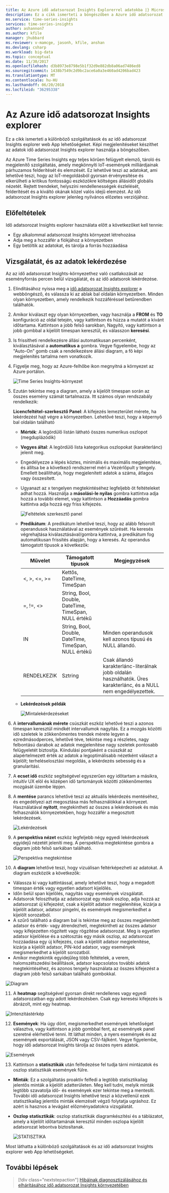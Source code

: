 ```yaml
---
title: Az Azure idő adatsorozat Insights Explorerrel adatokba |} Microsoft Docs
description: Ez a cikk ismerteti a böngészőben a Azure idő adatsorozat Insights Intéző segítségével gyorsan megtekintheti a big Data típusú adatok globális nézetét, és ellenőrizze az IoT-környezetben.
ms.service: time-series-insights
services: time-series-insights
author: ashannon7
ms.author: kfile
manager: jhubbard
ms.reviewer: v-mamcge, jasonh, kfile, anshan
ms.devlang: csharp
ms.workload: big-data
ms.topic: conceptual
ms.date: 11/30/2017
ms.openlocfilehash: d3b8973e8798e5b1f32d9e882db8a06ad7486ed8
ms.sourcegitcommit: 1438b7549c2d9bc2ace6a0a3e460ad4206bad423
ms.translationtype: MT
ms.contentlocale: hu-HU
ms.lasthandoff: 06/20/2018
ms.locfileid: "36295338"
---
```

# <a name="azure-time-series-insights-explorer"></a>Az Azure idő adatsorozat Insights explorer
Ez a cikk ismerteti a különböző szolgáltatások és az idő adatsorozat Insights explorer web App lehetőségeket. Képi megjelenítéseket készíthet az adatok idő adatsorozat Insights explorer használja a böngészőben.
 
Az Azure Time Series Insights egy teljes körűen felügyelt elemző, tároló és megjelenítő szolgáltatás, amely megkönnyíti IoT-események milliárdjainak párhuzamos felderítését és elemzését. Ez lehetővé teszi az adatokat, ami lehetővé teszi, hogy az IoT-megoldásból gyorsan érvényesítése és elkerülheti a kritikus fontosságú eszközökre költséges állásidőt globális nézetét. Rejtett trendeket, helyszíni rendellenességek észlelését, felderítését és a kiváltó okának közel valós idejű elemzést. Az idő adatsorozat Insights explorer jelenleg nyilvános előzetes verziójához.

## <a name="prerequisites"></a>Előfeltételek

Idő adatsorozat Insights explorer használata előtt a következőket kell tennie:
- Egy alkalommal adatsorozat Insights környezet létrehozása
- Adja meg a hozzáfér a fiókjához a környezetben
- Egy betöltik az adatokat, és tárolja a forrás hozzáadása

## <a name="explore-and-query-data"></a>Vizsgálatát, és az adatok lekérdezése
Az az idő adatsorozat Insights-környezethez való csatlakozását az eseményforrás percen belül vizsgálatát, és az idő adatsorok lekérdezése.

1. Elindításához nyissa meg a [idő adatsorozat Insights explorer](https://insights.timeseries.azure.com/) a webböngésző, és válassza ki az ablak bal oldalán környezetben. Minden olyan környezetben, amely rendelkezik hozzáféréssel betűrendben találhatók.

2. Amikor kiválaszt egy olyan környezetben, vagy használja a **FROM** és **TO** konfiguráció az oldal tetején, vagy kattintson és húzza a mutatót a kívánt időtartama.  Kattintson a jobb felső sarokban, Nagyító, vagy kattintson a jobb gombbal a kijelölt timespan keresztül, és válasszon **keresési**.  

3. Is frissítheti rendelkezésre állási automatikusan percenként, kiválasztásával a **automatikus a** gombra.  Vegye figyelembe, hogy az "Auto-On" gomb csak a rendelkezésre állási diagram, a fő képi megjelenítés tartalma nem vonatkozik.

4. Figyelje meg, hogy az Azure-felhőbe ikon megnyitná a környezet az Azure portálon.

   ![Time Series Insights-környezet](media/time-series-insights-explorer/explorer1.png)

5. Ezután tekintse meg a diagram, amely a kijelölt timespan során az összes esemény számát tartalmazza.  Itt számos olyan rendszabály rendelkezik:

    **Licencfeltétel-szerkesztő Panel**: A kifejezés lemezterület mérete, ha lekérdezést hajt végre a környezetben.  Lehetővé teszi, hogy a képernyő bal oldalán található 
      - **Mérték**: A legördülő listán látható összes numerikus oszlopot (megduplázódik)
      - **Vegyes által**: A legördülő lista kategorikus oszlopokat (karakterlánc) jelenít meg.
      - Engedélyezze a lépés köztes, minimális és maximális megjelenítése, és állítsa be a következő rendszerrel méri a Vezérlőpult y tengely.  Emellett beállíthatja, hogy megjelenített adatok a száma, átlagos vagy összesített.
      - Ugyanazt az x tengelyen megtekintéséhez legfeljebb öt feltételeket adhat hozzá.  Használja a **másolási-le nyilas** gombra kattintva adja hozzá a további elemet, vagy kattintson a **Hozzáadás** gombra kattintva adja hozzá egy friss kifejezés.
     
        ![Feltételek szerkesztő panel](media/time-series-insights-explorer/explorer2.png)

      - **Predikátum**: A predikátum lehetővé teszi, hogy az alább felsorolt operandusok használatával az események szűrését. Ha keresés végrehajtása kiválasztásával/gombra kattintva, a predikátum fog automatikusan frissítés alapján, hogy a keresés.      Az operandus támogatott típusok a következők:

         |Művelet  |Támogatott típusok  |Megjegyzések  |
         |---------|---------|---------|
         |<, >, <=, >=     |  Kettős, DateTime, TimeSpan       |         |
         |=, !=, <>     | String, Bool, Double, DateTime, TimeSpan, NULL értékű        |         |
         |IN     | String, Bool, Double, DateTime, TimeSpan, NULL értékű        |  Minden operandusok kell azonos típusú és NULL állandó.        |
         |RENDELKEZIK     | Sztring        |  Csak állandó karakterlánc-literálnak jobb oldalán használhatók. Üres karakterlánc, és a NULL nem engedélyezettek.       |

      - **Lekérdezések példák**
      
         ![Mintalekérdezéseket](media/time-series-insights-explorer/explorer9.png)

6. A **intervallumának mérete** csúszkát eszköz lehetővé teszi a azonos timespan keresztül mindkét intervallumok nagyítás.  Ez a mozgás közötti idő szeletek le zökkenőmentes trendek mérete legyen a ezredmásodperces, lehetővé téve, tekintse meg a részletes, nagy felbontású darabok az adatok megjelenítése nagy szeletek pontosabb felügyeletét biztosítja. Kiindulási pontjaként a csúszkát az alapértelmezett érték az adatok a legoptimálisabb nézetként választ a kijelölt; terheléselosztási megoldás, a lekérdezés sebesség és a granularitási.

7. A **ecset idő** eszköz segítségével egyszerűen egy időtartam a másikra, intuitív UX elöl és középen idő tartományok közötti zökkenőmentes mozgását üzembe lépjen.

8. A **mentése** parancs lehetővé teszi az aktuális lekérdezés mentéséhez, és engedélyezi azt megosztása más felhasználókkal a környezet. Használatával **nyitott**, megtekintheti az összes a lekérdezések és más felhasználók környezetekben, hogy hozzáfér a megosztott lekérdezések. 

   ![Lekérdezések](media/time-series-insights-explorer/explorer3.png)

9. A **perspektíva nézet** eszköz legfeljebb négy egyedi lekérdezések egyidejű nézetét jeleníti meg. A perspektíva megtekintése gombra a diagram jobb felső sarkában található.  

   ![Perspektíva megtekintése](media/time-series-insights-explorer/explorer4.png)

10. A **diagram** lehetővé teszi, hogy vizuálisan feltérképezheti az adatokat. A diagram eszközök a következők:

   - Válassza ki vagy kattintással, amely lehetővé teszi, hogy a megadott timespan érték vagy egyetlen adatsort kijelölés.  
   - Időn belül span kijelölés, nagyítás vagy események vizsgálatát.  
   - Adatsorok feloszthatja az adatsorozat egy másik oszlop, adja hozzá az adatsorozat új kifejezést, csak a kijelölt adatsor megjelenítése, kizárja a kijelölt adatsor, adatsor pingelni, és események megismerkedhet a kijelölt sorozatból.
   - A szűrő található a diagram bal is tekintse meg az összes megjelenített adatsor és érték- vagy átrendezheti, megtekintheti az összes adatsor vagy kifejezetten rögzített vagy rögzítése adatsorozat.  Meg is egyetlen adatsor kijelölése és a szétosztás egy másik oszlop, az adatsorozat hozzáadása egy új kifejezés, csak a kijelölt adatsor megjelenítése, kizárja a kijelölt adatsor, PIN-kód adatsor, vagy események megismerkedhet a kijelölt sorozatból.
   - Amikor megtekintik egyidejűleg több feltételek, a verem, halomszétszedési beállítások, adatsor kapcsolatos további adatok megtekintéséhez, és azonos tengely használata az összes kifejezést a diagram jobb felső sarkában található gombokkal.
 
   ![Diagram](media/time-series-insights-explorer/explorer5.png) 

11. A **heatmap** segítségével gyorsan direkt rendellenes vagy egyedi adatsorozatban egy adott lekérdezésben. Csak egy keresési kifejezés is ábrázolt, mint egy heatmap.    

   ![Intenzitástérkép](media/time-series-insights-explorer/explorer6.png)

12. **Események**: Ha úgy dönt, megismerkedhet események lehetőséget választva, vagy kattintson a jobb gombbal fent, az események panel szeretné elérhetővé tenni.  Itt láthat minden, a nyers események és az események exportálását, JSON vagy CSV-fájlként. Vegye figyelembe, hogy idő adatsorozat Insights tárolja az összes nyers adatok.

   ![Események](media/time-series-insights-explorer/explorer7.png)

13. Kattintson a **statisztikák** után felfedezése fel tudja tárni mintázatok és oszlop statisztikák események fülre.  

   - **Minták**: Ez a szolgáltatás proaktív felfedi a legtöbb statisztikailag jelentős minták a kijelölt adatterületen. Meg kell tudni, melyik minták legtöbb szavatolja idő- és események ezer tekintse meg a mentesíti. További idő adatsorozat Insights lehetővé teszi a közvetlenül ezek statisztikailag jelentős minták elemzését végző folytatja ugráshoz. Ez azért is hasznos a levágást előzményadatokra vizsgálatát. 

   - **Oszlop statisztikák**: oszlop statisztikák diagramkészítési és a táblázatot, amely a kijelölt időtartamának keresztül minden oszlopa kijelölt adatsorozat lebontva biztosítanak.  
 
      ![STATISZTIKA](media/time-series-insights-explorer/explorer8.png) 

Most láthatta a különböző szolgáltatások és az idő adatsorozat Insights explorer web App lehetőségeket. 

## <a name="next-steps"></a>További lépések
> [!div class="nextstepaction"]
>[Hibáinak diagnosztizálásához és elhárításához idő adatsorozat Insights környezetében](time-series-insights-diagnose-and-solve-problems.md)
